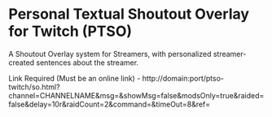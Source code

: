 # Personal Textual Shoutout Overlay for Twitch (PTSO)

A Shoutout Overlay system for Streamers, with personalized streamer-created sentences about the streamer.

Link Required (Must be an online link) - http://domain:port/ptso-twitch/so.html?channel=CHANNELNAME&msg=&showMsg=false&modsOnly=true&raided=false&delay=10r&raidCount=2&command=&timeOut=8&ref=